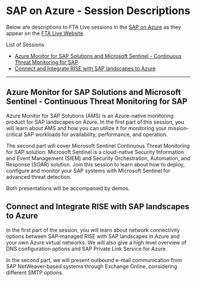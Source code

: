 # SAP on Azure  - Session Descriptions

Below are descriptions to FTA Live sessions in the [SAP on Azure](https://fasttrack.azure.com/live/category/SAP%20on%20Azure) as they appear on the [FTA Live Website](https://fasttrack.azure.com/live).

List of Sessions

- [Azure Monitor for SAP Solutions and Microsoft Sentinel - Continuous Threat Monitoring for SAP](#azure-monitor-for-sap-solutions-and-microsoft-sentinel---continuous-threat-monitoring-for-sap)
- [Connect and Integrate RISE with SAP landscapes to Azure](#connect-and-integrate-rise-with-sap-landscapes-to-azure)

---

## Azure Monitor for SAP Solutions and Microsoft Sentinel - Continuous Threat Monitoring for SAP 

Azure Monitor for SAP Solutions (AMS) is an Azure-native monitoring product for SAP landscapes on Azure. In the first part of this session, you will learn about AMS and how you can utilize it for monitoring your mission-critical SAP workloads for availability, performance, and operation.

The second part will cover Microsoft Sentinel Continuous Threat Monitoring for SAP solution. Microsoft Sentinel is a cloud-native Security Information and Event Management (SIEM) and Security Orchestration, Automation, and Response (SOAR) solution. Join this session to learn about how to deploy, configure and monitor your SAP systems with Microsoft Sentinel for advanced threat detection.

Both presentations will be accompanied by demos.  

## Connect and Integrate RISE with SAP landscapes to Azure 
In the first part of the session, you will learn about network connectivity options between SAP-managed RISE with SAP landscapes in Azure and your own Azure virtual networks. We will also give a high level overview of DNS configuration options and SAP Private Link Service for Azure.

In the second part, we will present outbound e-mail communication from SAP NetWeaver-based systems through Exchange Online, considering different SMTP options. 
